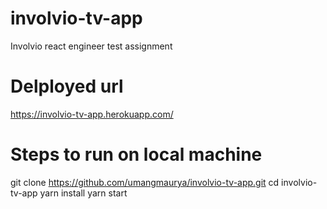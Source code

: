 # involvio-tv-app
Involvio react engineer test assignment

# Delployed url
https://involvio-tv-app.herokuapp.com/

# Steps to run on local machine

git clone https://github.com/umangmaurya/involvio-tv-app.git
cd involvio-tv-app
yarn install
yarn start
